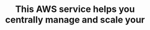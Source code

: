 ---
layout: answer
title: "This AWS service helps you centrally manage and scale your"
blurb: "<p>AWS Organizations allows you to programmatically create new AWS accounts. This helps organizations centrally manage and scale their environments.</p>
<p"
quid: 64
---